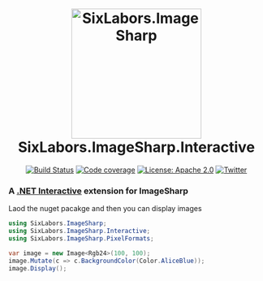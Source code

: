 <h1 align="center">

<img src="https://github.com/SixLabors/Branding/raw/master/icons/imagesharp/sixlabors.imagesharp.svg?sanitize=true" alt="SixLabors.ImageSharp" width="256"/>
<br/>
SixLabors.ImageSharp.Interactive
</h1>

<div align="center">

[![Build Status](https://img.shields.io/github/workflow/status/SixLabors/ImageSharp.Interactive/Build/master)](https://github.com/SixLabors/ImageSharp/actions)
[![Code coverage](https://codecov.io/gh/SixLabors/ImageSharp.Interactive/branch/master/graph/badge.svg)](https://codecov.io/gh/SixLabors/ImageSharp)
[![License: Apache 2.0](https://img.shields.io/badge/license-Apache%202.0-blue.svg)](https://opensource.org/licenses/Apache-2.0)
[![Twitter](https://img.shields.io/twitter/url/http/shields.io.svg?style=flat&logo=twitter)](https://twitter.com/intent/tweet?hashtags=imagesharp,dotnet,oss&text=ImageSharp.+A+new+cross-platform+2D+graphics+API+in+C%23&url=https%3a%2f%2fgithub.com%2fSixLabors%2fImageSharp&via=sixlabors)

</div>

### A [.NET Interactive](https://github.com/dotnet/interactive/) extension for ImageSharp

Laod the nuget pacakge and then you can display images
```csharp --project
using SixLabors.ImageSharp;
using SixLabors.ImageSharp.Interactive;
using SixLabors.ImageSharp.PixelFormats;

var image = new Image<Rgb24>(100, 100);
image.Mutate(c => c.BackgroundColor(Color.AliceBlue));
image.Display(); 
```

